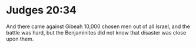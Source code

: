 # Judges 20:34

And there came against Gibeah 10,000 chosen men out of all Israel, and the battle was hard, but the Benjaminites did not know that disaster was close upon them.
